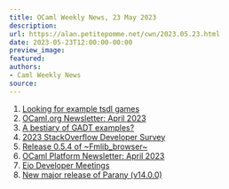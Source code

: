 ```yaml
---
title: OCaml Weekly News, 23 May 2023
description:
url: https://alan.petitepomme.net/cwn/2023.05.23.html
date: 2023-05-23T12:00:00-00:00
preview_image:
featured:
authors:
- Caml Weekly News
source:
---
```


<ol><li><a href="https://alan.petitepomme.net/cwn/2023.05.23.html#1">Looking for example tsdl games</a></li><li><a href="https://alan.petitepomme.net/cwn/2023.05.23.html#2">OCaml.org Newsletter: April 2023</a></li><li><a href="https://alan.petitepomme.net/cwn/2023.05.23.html#3">A bestiary of GADT examples?</a></li><li><a href="https://alan.petitepomme.net/cwn/2023.05.23.html#4">2023 StackOverflow Developer Survey</a></li><li><a href="https://alan.petitepomme.net/cwn/2023.05.23.html#5">Release 0.5.4 of ~Fmlib_browser~</a></li><li><a href="https://alan.petitepomme.net/cwn/2023.05.23.html#6">OCaml Platform Newsletter: April 2023</a></li><li><a href="https://alan.petitepomme.net/cwn/2023.05.23.html#7">Eio Developer Meetings</a></li><li><a href="https://alan.petitepomme.net/cwn/2023.05.23.html#8">New major release of Parany (v14.0.0)</a></li></ol>
